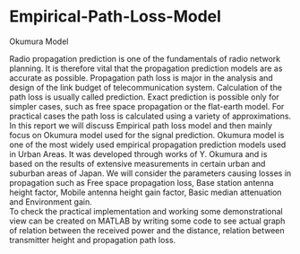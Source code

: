 # Empirical-Path-Loss-Model
Okumura Model


Radio propagation prediction is one of the fundamentals of radio network planning. It is therefore vital that the propagation prediction models are as accurate as possible. Propagation path loss is major in the analysis and design of the link budget of telecommunication system. Calculation of the path loss is usually called prediction. Exact prediction is possible only for simpler cases, such as free space propagation or the flat-earth model. For practical cases the path loss is calculated using a variety of approximations.<br/>
In this report we will discuss Empirical path loss model and then mainly focus on Okumura model used for the signal prediction. Okumura model is one of the most widely used empirical propagation prediction models used in Urban Areas. It was developed through works of Y. Okumura and is based on the results of extensive measurements in certain urban and suburban areas of Japan. We will consider the parameters causing losses in propagation such as Free space propagation loss, Base station antenna height factor, Mobile antenna height gain factor, Basic median attenuation and Environment gain.<br/>
To check the practical implementation and working some demonstrational view can be created on MATLAB by writing some code to see actual graph of relation between the received power and the distance, relation between transmitter height and propagation path loss.
